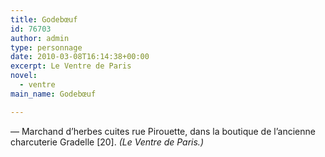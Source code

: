 ```yaml
---
title: Godebœuf
id: 76703
author: admin
type: personnage
date: 2010-03-08T16:14:38+00:00
excerpt: Le Ventre de Paris
novel:
  - ventre
main_name: Godebœuf

---
```

— Marchand d&rsquo;herbes cuites rue Pirouette, dans la boutique de l&rsquo;ancienne charcuterie Gradelle [20]. _(Le Ventre de Paris.)_